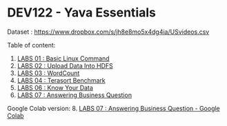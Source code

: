 # DEV122 - Yava Essentials

Dataset :
https://www.dropbox.com/s/jh8e8mo5x4dg4ia/USvideos.csv

Table of content:
1. [LABS 01 : Basic Linux Command](https://www.zepl.com/viewer/github/project303/DEV122---Yava-Essentials-/blob/master/YAVA%20Essentials_LABS%2001_%20Basic%20Linux%20Command.json)
2. [LABS 02 : Upload Data Into HDFS](https://www.zepl.com/viewer/github/project303/DEV122---Yava-Essentials-/blob/master/YAVA%20Essentials_LABS%2002_%20Upload%20Data%20Into%20HDFS.json)
3. [LABS 03 : WordCount](https://www.zepl.com/viewer/github/project303/DEV122---Yava-Essentials-/blob/master/YAVA%20Essentials_LABS%2003_%20WordCount.json)
4. [LABS 04 : Terasort Benchmark](https://www.zepl.com/viewer/github/project303/DEV122---Yava-Essentials-/blob/master/YAVA%20Essentials_LABS%2004_%20Terasort%20Benchmark.json)
6. [LABS 06 : Know Your Data](https://www.zepl.com/viewer/github/project303/DEV122---Yava-Essentials-/blob/master/YAVA%20Essentials_LABS%2006_%20Know%20Your%20Data.json) 
7. [LABS 07 : Answering Business Question](https://www.zepl.com/viewer/github/project303/DEV122---Yava-Essentials-/blob/master/YAVA%20Essentials_LABS%2007_%20Answering%20Business%20Question.json) 


Google Colab version:
8. [LABS 07 : Answering Business Question - Google Colab](https://github.com/project303/DEV122---Yava-Essentials-/blob/master/YAVA%20Essentials_LABS%2007_%20Answering%20Business%20Question.ipynb) 
